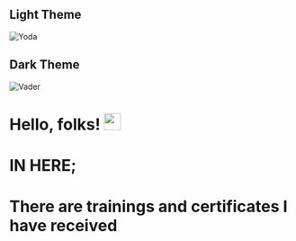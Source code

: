 ## Light Theme
![Yoda](https://raw.githubusercontent.com/scarmuega/choose-your-side/master/yoda.svg?sanitize=true#gh-light-mode-only)

## Dark Theme
![Vader](https://raw.githubusercontent.com/scarmuega/choose-your-side/master/vader.svg?sanitize=true#gh-dark-mode-only)
 
 
 
 
# Hello, folks! <img src="https://raw.githubusercontent.com/MartinHeinz/MartinHeinz/master/wave.gif" width="30px">

# IN HERE;

# There are trainings and certificates I have received

